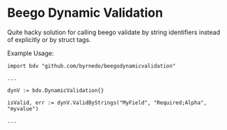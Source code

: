 # Beego Dynamic Validation
Quite hacky solution for calling beego validate by string identifiers instead of explicitly or by struct tags.

Example Usage:

    import bdv "github.com/byrnedo/beegodynamicvalidation"

    ...

    dynV := bdv.DynamicValidation{}

    isValid, err := dynV.ValidByStrings("MyField", "Required;Alpha", "myvalue")

    ...
